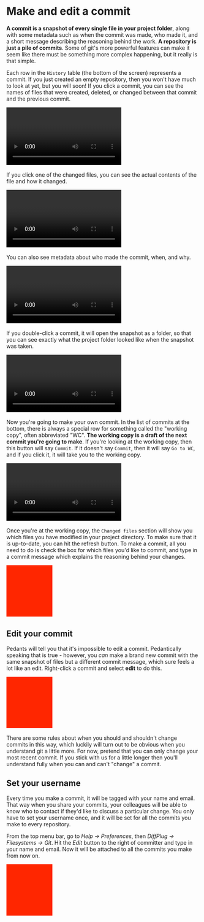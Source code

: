 # Make and edit a commit

**A commit is a snapshot of every single file in your project folder**, along with some metadata such as when the commit was made, who made it, and a short message describing the reasoning behind the work.  **A repository is just a pile of commits**. Some of git's more powerful features can make it seem like there must be something more complex happening, but it really is that simple.

Each row in the `History` table (the bottom of the screen) represents a commit.  If you just created an empty repository, then you won't have much to look at yet, but you will soon!  If you click a commit, you can see the names of files that were created, deleted, or changed between that commit and the previous commit.

![Click a commit](commit-browse-commits.mp4)

If you click one of the changed files, you can see the actual contents of the file and how it changed.

![Created, deleted, and changed files](commit-browse-files.mp4)

You can also see metadata about who made the commit, when, and why.

![Who, what, when, why](commit-who-when-what-why.mp4)

If you double-click a commit, it will open the snapshot as a folder, so that you can see exactly what the project folder looked like when the snapshot was taken.

![Open as a folder](commit-open-folder.mp4)

Now you're going to make your own commit.  In the list of commits at the bottom, there is always a special row for something called the "working copy", often abbreviated "WC".  **The working copy is a draft of the next commit you're going to make**.  If you're looking at the working copy, then this button will say `Commit`.  If it doesn't say `Commit`, then it will say `Go to WC`, and if you click it, it will take you to the working copy.

![Go to the WC](commit-goto-wc.mp4)

Once you're at the working copy, the `Changed files` section will show you which files you have modified in your project directory.  To make sure that it is up-to-date, you can hit the refresh button.  To make a commit, all you need to do is check the box for which files you'd like to commit, and type in a commit message which explains the reasoning behind your changes.

![Make a commit](TODO.png)

## Edit your commit

Pedants will tell you that it's impossible to edit a commit.  Pedantically speaking that is true - however, you *can* make a brand new commit with the same snapshot of files but a different commit message, which sure feels a lot like an edit.  Right-click a commit and select **edit** to do this.

![Edit a commit](TODO.png)

There are some rules about when you should and shouldn't change commits in this way, which luckily will turn out to be obvious when you understand git a little more.  For now, pretend that you can only change your most recent commit.  If you stick with us for a little longer then you'll understand fully when you can and can't "change" a commit.

## Set your username

Every time you make a commit, it will be tagged with your name and email.  That way when you share your commits, your colleagues will be able to know who to contact if they'd like to discuss a particular change.  You only have to set your username once, and it will be set for all the commits you make to every repository.

From the top menu bar, go to *Help -> Preferences*, then *DiffPlug -> Filesystems -> Git*. Hit the *Edit* button to the right of committer and type in your name and email.  Now it will be attached to all the commits you make from now on.

![Refresh changed files](TODO.png)
